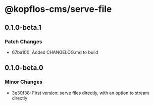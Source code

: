 # @kopflos-cms/serve-file

## 0.1.0-beta.1

### Patch Changes

- 67ba100: Added CHANGELOG.md to build

## 0.1.0-beta.0

### Minor Changes

- 3e30f38: First version: serve files directly, with an option to stream directly

